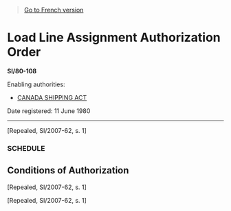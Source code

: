 > [Go to French version](/fr/Règlements/Textes%20réglementaires/80/108.md)

# Load Line Assignment Authorization Order

**SI/80-108**

Enabling authorities: 
- [CANADA SHIPPING ACT](/en/Acts/Revised%20Statutes%20of%20Canada/S/S-9.md)

Date registered: 11 June 1980

----------


[Repealed, SI/2007-62, s. 1]



### **SCHEDULE** 
## Conditions of Authorization
[Repealed, SI/2007-62, s. 1]


[Repealed, SI/2007-62, s. 1]


